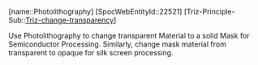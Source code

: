 ﻿---
type: TrizExample
aliases:
- Photolithography
license: CC BY-SA 4.0
copyright: https://github.com/SpocWeb
IsDeleted: false
IsReadOnly: false
Confidential: public
tags: 
- Triz/Principle/Example
---
[name::Photolithography]
[SpocWebEntityId::22521]
[Triz-Principle-Sub::[Triz-change-transparency](tech/Triz/Sub/Triz-change-transparency.md)]

Use Photolithography to change transparent Material to a solid Mask for Semiconductor Processing. Similarly, change mask material from transparent to opaque for silk screen processing.